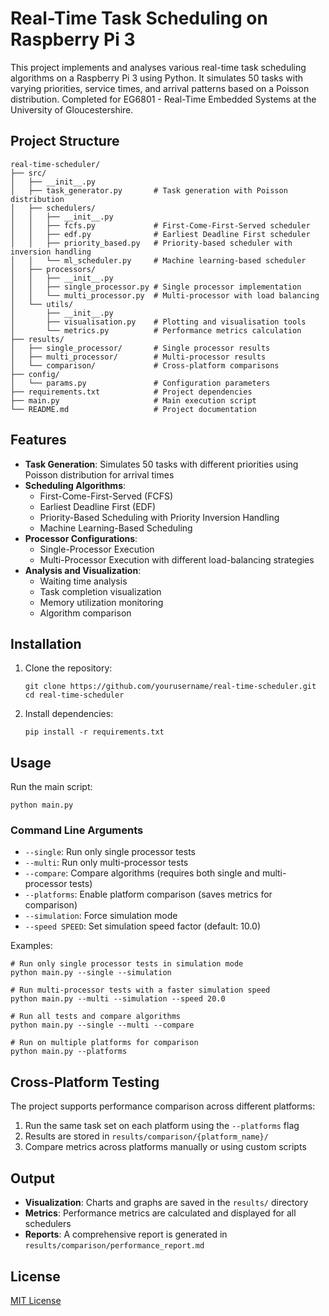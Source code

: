 # Real-Time Task Scheduling on Raspberry Pi 3

This project implements and analyses various real-time task scheduling algorithms on a Raspberry Pi 3 using Python. It simulates 50 tasks with varying priorities, service times, and arrival patterns based on a Poisson distribution. Completed for EG6801 - Real-Time Embedded Systems at the University of Gloucestershire.

## Project Structure

```
real-time-scheduler/
├── src/
│   ├── __init__.py
│   ├── task_generator.py       # Task generation with Poisson distribution
│   ├── schedulers/
│   │   ├── __init__.py
│   │   ├── fcfs.py             # First-Come-First-Served scheduler
│   │   ├── edf.py              # Earliest Deadline First scheduler
│   │   ├── priority_based.py   # Priority-based scheduler with inversion handling
│   │   └── ml_scheduler.py     # Machine learning-based scheduler
│   ├── processors/
│   │   ├── __init__.py
│   │   ├── single_processor.py # Single processor implementation
│   │   └── multi_processor.py  # Multi-processor with load balancing
│   └── utils/
│       ├── __init__.py
│       ├── visualisation.py    # Plotting and visualisation tools
│       └── metrics.py          # Performance metrics calculation
├── results/
│   ├── single_processor/       # Single processor results
│   ├── multi_processor/        # Multi-processor results
│   └── comparison/             # Cross-platform comparisons
├── config/
│   └── params.py               # Configuration parameters
├── requirements.txt            # Project dependencies
├── main.py                     # Main execution script
└── README.md                   # Project documentation
```

## Features

- **Task Generation**: Simulates 50 tasks with different priorities using Poisson distribution for arrival times
- **Scheduling Algorithms**:
  - First-Come-First-Served (FCFS)
  - Earliest Deadline First (EDF)
  - Priority-Based Scheduling with Priority Inversion Handling
  - Machine Learning-Based Scheduling
- **Processor Configurations**:
  - Single-Processor Execution
  - Multi-Processor Execution with different load-balancing strategies
- **Analysis and Visualization**:
  - Waiting time analysis
  - Task completion visualization
  - Memory utilization monitoring
  - Algorithm comparison

## Installation

1. Clone the repository:
   ```
   git clone https://github.com/yourusername/real-time-scheduler.git
   cd real-time-scheduler
   ```

2. Install dependencies:
   ```
   pip install -r requirements.txt
   ```

## Usage

Run the main script:

```
python main.py
```

### Command Line Arguments

- `--single`: Run only single processor tests
- `--multi`: Run only multi-processor tests
- `--compare`: Compare algorithms (requires both single and multi-processor tests)
- `--platforms`: Enable platform comparison (saves metrics for comparison)
- `--simulation`: Force simulation mode
- `--speed SPEED`: Set simulation speed factor (default: 10.0)

Examples:

```
# Run only single processor tests in simulation mode
python main.py --single --simulation

# Run multi-processor tests with a faster simulation speed
python main.py --multi --simulation --speed 20.0

# Run all tests and compare algorithms
python main.py --single --multi --compare

# Run on multiple platforms for comparison
python main.py --platforms
```

## Cross-Platform Testing

The project supports performance comparison across different platforms:

1. Run the same task set on each platform using the `--platforms` flag
2. Results are stored in `results/comparison/{platform_name}/`
3. Compare metrics across platforms manually or using custom scripts

## Output

- **Visualization**: Charts and graphs are saved in the `results/` directory
- **Metrics**: Performance metrics are calculated and displayed for all schedulers
- **Reports**: A comprehensive report is generated in `results/comparison/performance_report.md`

## License

[MIT License](LICENSE)